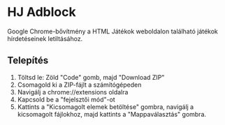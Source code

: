# HJ Adblock

Google Chrome-bővítmény a HTML Játékok weboldalon található játékok hírdetéseinek letiltásához.

## Telepítés

1. Töltsd le: Zöld "Code" gomb, majd "Download ZIP"
2. Csomagold ki a ZIP-fájlt a számítógépeden
3. Navigálj a chrome://extensions oldalra
4. Kapcsold be a "fejelsztői mód"-ot
5. Kattints a "Kicsomagolt elemek betöltése" gombra, navigálj a kicsomagolt fájlokhoz, majd kattints a "Mappaválasztás" gombra.
